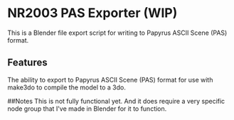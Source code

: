 # NR2003 PAS Exporter (WIP)
This is a Blender file export script for writing to Papyrus ASCII Scene (PAS) format. 

## Features
The ability to export to Papyrus ASCII Scene (PAS) format for use with make3do to compile the model to a 3do. 

##Notes
This is not fully functional yet. And it does require a very specific node group that I've made in Blender for it to function.
